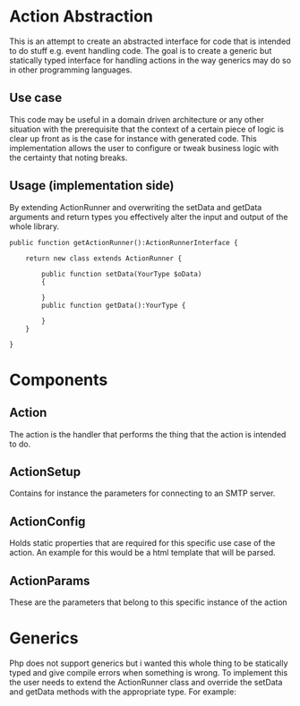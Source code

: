 Action Abstraction
==================
This is an attempt to create an abstracted interface for code that is intended to do stuff e.g. event handling code.
The goal is to create a generic but statically typed interface for handling actions in the way generics may do so in 
other programming languages. 

## Use case
This code may be useful in a domain driven architecture or any other situation with the prerequisite that the context 
of a certain piece of logic is clear up front as is the case for instance with generated code. This implementation 
allows the user to configure or tweak business logic with the certainty that noting breaks.

## Usage (implementation side)
By extending ActionRunner and overwriting the setData and getData arguments and return types you effectively alter the 
input and output of the whole library. 


```
public function getActionRunner():ActionRunnerInterface {

    return new class extends ActionRunner {

        public function setData(YourType $oData)
        {
        
        }
        public function getData():YourType {

        }
    }

}
```
# Components

## Action
The action is the handler that performs the thing that the action is intended to do.

## ActionSetup
Contains for instance the parameters for connecting to an SMTP server.

## ActionConfig
Holds static properties that are required for this specific use case of the action. An example for this would be a
html template that will be parsed.

## ActionParams
These are the parameters that belong to this specific instance of the action

# Generics
Php does not support generics but i wanted this whole thing to be statically typed and give compile errors when 
something is wrong. To implement this the user needs to extend the ActionRunner class and override the setData and
getData methods with the appropriate type. For example:


